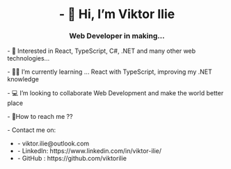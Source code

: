<h1 align="center">- 👋 Hi, I’m Viktor Ilie</h1>
<h3 align="center">Web Developer in making...</h3>
<p>
- 👀 Interested in  React, TypeScript, C#, .NET and many other web technologies...  
</p>
<p>
- 🧑‍💻 I’m currently learning ... React with TypeScript, improving my .NET knowledge  
</p>

<p>
- 💻 I’m looking to collaborate Web Development and make the world better place  
</p>
<p>
- 📮How to reach me ??
</p>

<p>
- Contact me on:
  
</p>
<ul>
  <li>
- viktor.ilie@outlook.com
    
  </li>
  <li>
- LinkedIn: https://www.linkedin.com/in/viktor-ilie/
    
  </li>
  <li>
- GitHub : https://github.com/viktorilie 
    
  </li>
</ul>
